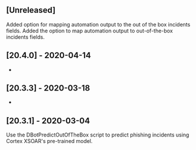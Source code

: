 ## [Unreleased]
Added option for mapping automation output to the out of the box incidents fields.
Added the option to map automation output to out-of-the-box incidents fields.

## [20.4.0] - 2020-04-14
-

## [20.3.3] - 2020-03-18
-

## [20.3.1] - 2020-03-04
Use the DBotPredictOutOfTheBox script to predict phishing incidents using Cortex XSOAR's pre-trained model.
